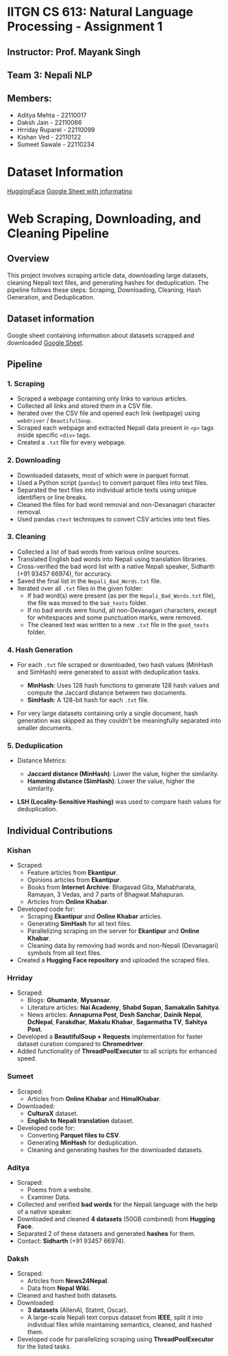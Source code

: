 # IITGN CS 613: Natural Language Processing - Assignment 1
## Instructor: Prof. Mayank Singh
## Team 3: Nepali NLP
## Members:
- Aditya Mehta - 22110017
- Daksh Jain - 22110066
- Hrriday Ruparel - 22110099
- Kishan Ved - 22110122
- Sumeet Sawale - 22110234

# Dataset Information
[HuggingFace](https://huggingface.co/Kishan-Ved/nepal-llm/tree/main)
[Google Sheet with informatino](https://docs.google.com/spreadsheets/d/1-co_8irDi8RMbQBpmy0dVurucci2tkUEoINtMe1r544/edit?usp=sharing)

# Web Scraping, Downloading, and Cleaning Pipeline

## Overview

This project involves scraping article data, downloading large datasets, cleaning Nepali text files, and generating hashes for deduplication. The pipeline follows these steps: Scraping, Downloading, Cleaning, Hash Generation, and Deduplication.

## Dataset information
Google sheet containing information about datasets scrapped and downloaded [Google Sheet](https://docs.google.com/spreadsheets/d/1-co_8irDi8RMbQBpmy0dVurucci2tkUEoINtMe1r544/edit?usp=sharing).

## Pipeline

### 1. Scraping

- Scraped a webpage containing only links to various articles.
- Collected all links and stored them in a CSV file.
- Iterated over the CSV file and opened each link (webpage) using `webdriver` / `BeautifulSoup`.
- Scraped each webpage and extracted Nepali data present in `<p>` tags inside specific `<div>` tags.
- Created a `.txt` file for every webpage.

### 2. Downloading

- Downloaded datasets, most of which were in parquet format.
- Used a Python script (`pandas`) to convert parquet files into text files.
- Separated the text files into individual article texts using unique identifiers or line breaks.
- Cleaned the files for bad word removal and non-Devanagari character removal.
- Used pandas `ctext` techniques to convert CSV articles into text files.

### 3. Cleaning

- Collected a list of bad words from various online sources.
- Translated English bad words into Nepali using translation libraries.
- Cross-verified the bad word list with a native Nepali speaker, Sidharth (+91 93457 66974), for accuracy.
- Saved the final list in the `Nepali_Bad_Words.txt` file.
- Iterated over all `.txt` files in the given folder:
  - If bad word(s) were present (as per the `Nepali_Bad_Words.txt` file), the file was moved to the `bad_texts` folder.
  - If no bad words were found, all non-Devanagari characters, except for whitespaces and some punctuation marks, were removed.
  - The cleaned text was written to a new `.txt` file in the `good_texts` folder.

### 4. Hash Generation

- For each `.txt` file scraped or downloaded, two hash values (MinHash and SimHash) were generated to assist with deduplication tasks.
  - **MinHash**: Uses 128 hash functions to generate 128 hash values and compute the Jaccard distance between two documents.
  - **SimHash**: A 128-bit hash for each `.txt` file.
  
- For very large datasets containing only a single document, hash generation was skipped as they couldn't be meaningfully separated into smaller documents.

### 5. Deduplication

- Distance Metrics:
  - **Jaccard distance (MinHash)**: Lower the value, higher the similarity.
  - **Hamming distance (SimHash)**: Lower the value, higher the similarity.
  
- **LSH (Locality-Sensitive Hashing)** was used to compare hash values for deduplication.


## **Individual Contributions**

### **Kishan**
- Scraped:
  - Feature articles from **Ekantipur**.
  - Opinions articles from **Ekantipur**.
  - Books from **Internet Archive**: Bhagavad Gita, Mahabharata, Ramayan, 3 Vedas, and 7 parts of Bhagwat Mahapuran.
  - Articles from **Online Khabar**.
- Developed code for:
  - Scraping **Ekantipur** and **Online Khabar** articles.
  - Generating **SimHash** for all text files.
  - Parallelizing scraping on the server for **Ekantipur** and **Online Khabar**.
  - Cleaning data by removing bad words and non-Nepali (Devanagari) symbols from all text files.
- Created a **Hugging Face repository** and uploaded the scraped files.

### **Hrriday**
- Scraped:
  - Blogs: **Ghumante**, **Mysansar**.
  - Literature articles: **Nai Academy**, **Shabd Sopan**, **Samakalin Sahitya**.
  - News articles: **Annapurna Post**, **Desh Sanchar**, **Dainik Nepal**, **DcNepal**, **Farakdhar**, **Makalu Khabar**, **Sagarmatha TV**, **Sahitya Post**.
- Developed a **BeautifulSoup + Requests** implementation for faster dataset curation compared to **Chromedriver**.
- Added functionality of **ThreadPoolExecutor** to all scripts for enhanced speed.

### **Sumeet**
- Scraped:
  - Articles from **Online Khabar** and **HimalKhabar**.
- Downloaded:
  - **CulturaX** dataset.
  - **English to Nepali translation** dataset.
- Developed code for:
  - Converting **Parquet files to CSV**.
  - Generating **MinHash** for deduplication.
  - Cleaning and generating hashes for the downloaded datasets.

### **Aditya**
- Scraped:
  - Poems from a website.
  - Examiner Data.
- Collected and verified **bad words** for the Nepali language with the help of a native speaker.
- Downloaded and cleaned **4 datasets** (50GB combined) from **Hugging Face**.
- Separated 2 of these datasets and generated **hashes** for them.
- Contact: **Sidharth** (+91 93457 66974).

### **Daksh**
- Scraped:
  - Articles from **News24Nepal**.
  - Data from **Nepal Wiki**.
- Cleaned and hashed both datasets.
- Downloaded:
  - **3 datasets** (AllenAI, Statmt, Oscar).
  - A large-scale Nepali text corpus dataset from **IEEE**, split it into individual files while maintaining semantics, cleaned, and hashed them.
- Developed code for parallelizing scraping using **ThreadPoolExecutor** for the listed tasks.

